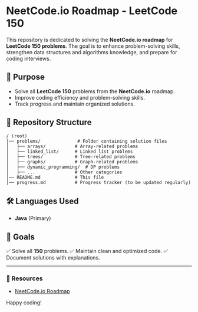 # NeetCode.io Roadmap - LeetCode 150

This repository is dedicated to solving the **NeetCode.io roadmap** for **LeetCode 150 problems**. The goal is to enhance problem-solving skills, strengthen data structures and algorithms knowledge, and prepare for coding interviews.

## 🚀 Purpose
- Solve all **LeetCode 150** problems from the **NeetCode.io** roadmap.
- Improve coding efficiency and problem-solving skills.
- Track progress and maintain organized solutions.

## 📂 Repository Structure
```
/ (root)
│── problems/              # Folder containing solution files
│   ├── arrays/           # Array-related problems
│   ├── linked_list/      # Linked list problems
│   ├── trees/            # Tree-related problems
│   ├── graphs/           # Graph-related problems
│   ├── dynamic_programming/  # DP problems
│   ├── ...               # Other categories
│── README.md             # This file
│── progress.md           # Progress tracker (to be updated regularly)
```

## 🛠 Languages Used
- **Java** (Primary)

## 🎯 Goals
✅ Solve all **150** problems.
✅ Maintain clean and optimized code.
✅ Document solutions with explanations.

---

### 🔗 Resources
- [NeetCode.io Roadmap](https://neetcode.io/)

Happy coding!

